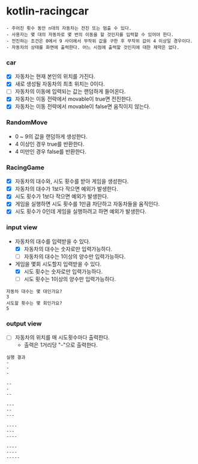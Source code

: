 # kotlin-racingcar

```
- 주어진 횟수 동안 n대의 자동차는 전진 또는 멈출 수 있다.
- 사용자는 몇 대의 자동차로 몇 번의 이동을 할 것인지를 입력할 수 있어야 한다.
- 전진하는 조건은 0에서 9 사이에서 무작위 값을 구한 후 무작위 값이 4 이상일 경우이다.
- 자동차의 상태를 화면에 출력한다. 어느 시점에 출력할 것인지에 대한 제약은 없다.
```

### car
- [x] 자동차는 현재 본인의 위치를 가진다.
- [x] 새로 생성될 자동차의 최초 위치는 0이다.
- [ ] 자동차의 이동에 입력되는 값는 랜덤하게 들어온다.
- [x] 자동차는 이동 전략에서 movable이 true면 전진한다.
- [x] 자동차는 이동 전략에서 movable이 false면 움직이지 않는다.

### RandomMove
- 0 ~ 9의 값을 랜덤하게 생성한다.
- 4 이상인 경우 true를 반환한다.
- 4 미만인 경우 false를 반환한다.

### RacingGame
- [x] 자동차의 대수와, 시도 횟수를 받아 게임을 생성한다.
- [x] 자동차의 대수가 1보다 작으면 예외가 발생한다.
- [x] 시도 횟수가 1보다 작으면 예외가 발생한다.
- [x] 게임을 실행하면 시도 횟수를 1만큼 차단하고 자동차들을 움직인다.
- [x] 시도 횟수가 0인데 게임을 실행하려고 하면 예외가 발생한다.

### input view
- 자동차의 대수를 입력받을 수 있다.
  - [x] 자동차의 대수는 숫자로만 입력가능하다.
  - [ ] 자동차의 대수는 1이상의 양수만 입력가능하다.
- 게임을 몇회 시도할지 입력받을 수 있다.
  - [x] 시도 횟수는 숫자로만 입력가능하다.
  - [ ] 시도 횟수는 1이상의 양수만 입력가능하다.
```
자동차 대수는 몇 대인가요?
3
시도할 횟수는 몇 회인가요?
5
```

### output view
- [ ] 자동차의 위치를 매 시도횟수마다 출력한다.
  - 출력은 1거리당 "-"으로 출력한다.
```
실행 결과
-
-
-

--
-
--

---
--
---

----
---
----

----
----
-----
```
